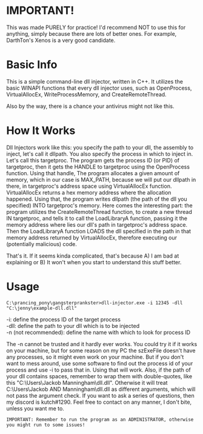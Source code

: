 # IMPORTANT!
This was made PURELY for practice! I'd recommend NOT to use this for anything, simply because there are lots of better ones.
For example, DarthTon's Xenos is a very good candidate.

# Basic Info
This is a simple command-line dll injector, written in C++. It utilizes the basic WINAPI functions that every dll injector uses, such as OpenProcess, 
VirtualAllocEx, WriteProcessMemory, and CreateRemoteThread.

Also by the way, there is a chance your antivirus might not like this.

# How It Works
Dll Injectors work like this: you specify the path to your dll, the assembly to inject, let's call it dllpath. You also specify the process in which to inject in. Let's call this targetproc. The program gets the process ID (or PID) of targetproc, then it gets the HANDLE to targetproc using the OpenProcess function. Using that handle, The program allocates a given amount of memory, which in our case is MAX_PATH, because we will put our dllpath in there, in targetproc's address space using VirtualAllocEx function. VirtualAllocEx returns a hex memory address where the allocation happened. Using that, the program writes dllpath (the path of the dll you specified) INTO targetproc's memory. Here comes the interesting part: the program utilizes the CreateRemoteThread function, to create a new thread IN targetproc, and tells it to call the LoadLibraryA function, passing it the memory address where lies our dll's path in targetproc's address space. Then the LoadLibraryA function LOADS the dll specified in the path in that memory address returned by VirtualAllocEx, therefore executing our (potentially malicious) code.

That's it. If it seems kinda complicated, that's because A) I am bad at explaining or B) It won't when you start to understand this stuff better.


# Usage

```
C:\prancing_pony\gangsterprankster>dll-injector.exe -i 12345 -dll "C:\jenny\example-dll.dll"
```

-i: define the process ID of the target process  
-dll: define the path to your dll which is to be injected  
-n (not recommended): define the name with which to look for process ID  

The -n cannot be trusted and it hardly ever works. You could try it if it works on your machine, but for some reason on my PC the szExeFile doesn't have any processes, so it might even work on your machine. But if you don't want to mess around, use some software to find out the process id of your process and use -i to pass that in. Using that will work. Also, if the path of your dll contains spaces, remember to wrap them with double-quotes, like this "C:\Users\Jackob Manningham\dll.dll". Otherwise it will treat C:\Users\Jackob AND Manningham\dll.dll as different arguments, which will not pass the argument check. If you want to ask a series of questions, then my discord is kutch#1290. Feel free to contact on any manner, I don't bite, unless you want me to.

```
IMPORTANT: Remember to run the program as an ADMINISTRATOR, otherwise you might run to some issues!
```
